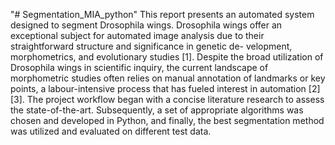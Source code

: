 "# Segmentation_MIA_python" 
This report presents an automated system designed to segment Drosophila
wings. Drosophila wings offer an exceptional subject for automated image
analysis due to their straightforward structure and significance in genetic de-
velopment, morphometrics, and evolutionary studies [1]. Despite the broad
utilization of Drosophila wings in scientific inquiry, the current landscape of
morphometric studies often relies on manual annotation of landmarks or key
points, a labour-intensive process that has fueled interest in automation [2][3].
The project workflow began with a concise literature research to assess the
state-of-the-art. Subsequently, a set of appropriate algorithms was chosen and
developed in Python, and finally, the best segmentation method was utilized
and evaluated on different test data.
